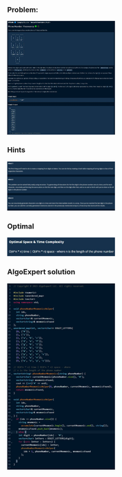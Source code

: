 ### Problem:
   <img src="img/Problem.jpg" width="250"/>

### Hints
  <img src="img/Hints.jpg" width="250"/>

### Optimal
   <img src="img/Optimal.jpg" width="250"/>

### AlgoExpert solution
   <img src="img/AE.jpg" width="250"/>
